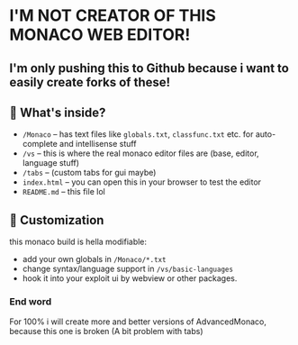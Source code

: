 # I'M NOT CREATOR OF THIS MONACO WEB EDITOR!

## I'm only pushing this to Github because i want to easily create forks of these!


## 📁 What's inside?

- `/Monaco` – has text files like `globals.txt`, `classfunc.txt` etc. for auto-complete and intellisense stuff
- `/vs` – this is where the real monaco editor files are (base, editor, language stuff)
- `/tabs` – (custom tabs for gui maybe)
- `index.html` – you can open this in your browser to test the editor
- `README.md` – this file lol


## 🎨 Customization

this monaco build is hella modifiable:

- add your own globals in `/Monaco/*.txt`
- change syntax/language support in `/vs/basic-languages`
- hook it into your exploit ui by webview or other packages.


### End word

For 100% i will create more and better versions of AdvancedMonaco, because this one is broken (A bit problem with tabs)